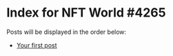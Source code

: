 # Index for NFT World #4265
Posts will be displayed in the order below:

- [Your first post](./001-first.md)


